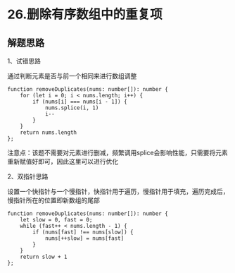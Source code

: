 # 26.删除有序数组中的重复项

## 解题思路

1、试错思路

通过判断元素是否与前一个相同来进行数组调整

```tsx
function removeDuplicates(nums: number[]): number {
    for (let i = 0; i < nums.length; i++) {
        if (nums[i] === nums[i - 1]) {
            nums.splice(i, 1)
            i--
        }
    }
    return nums.length
};
```

注意点：该题不需要对元素进行删减，频繁调用splice会影响性能，只需要将元素重新赋值好即可，因此这里可以进行优化

2、双指针思路

设置一个快指针与一个慢指针，快指针用于遍历，慢指针用于填充，遍历完成后，慢指针所在的位置即新数组的尾部

```tsx
function removeDuplicates(nums: number[]): number {
    let slow = 0, fast = 0;
    while (fast++ < nums.length - 1) {
        if (nums[fast] !== nums[slow]) {
            nums[++slow] = nums[fast]
        }
    }
    return slow + 1
};
```

